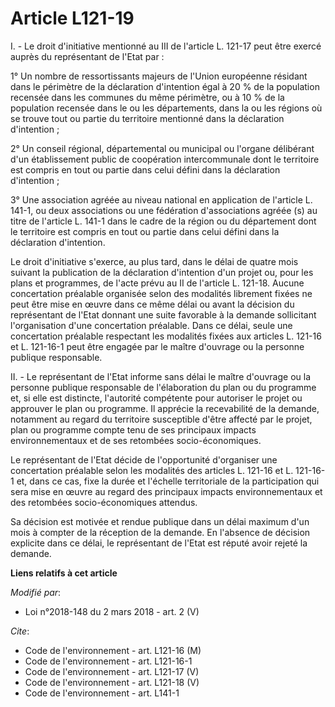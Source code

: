 # Article L121-19

I. - Le droit d'initiative mentionné au III de l'article L. 121-17 peut être exercé auprès du représentant de l'Etat par :

1° Un nombre de ressortissants majeurs de l'Union européenne résidant dans le périmètre de la déclaration d'intention égal à
20 % de la population recensée dans les communes du même périmètre, ou à 10 % de la population recensée dans le ou les
départements, dans la ou les régions où se trouve tout ou partie du territoire mentionné dans la déclaration d'intention ;

2° Un conseil régional, départemental ou municipal ou l'organe délibérant d'un établissement public de coopération
intercommunale dont le territoire est compris en tout ou partie dans celui défini dans la déclaration d'intention ;

3° Une association agréée au niveau national en application de l'article L. 141-1, ou deux associations ou une fédération
d'associations agréée (s) au titre de l'article L. 141-1 dans le cadre de la région ou du département dont le territoire est
compris en tout ou partie dans celui défini dans la déclaration d'intention.

Le droit d'initiative s'exerce, au plus tard, dans le délai de quatre mois suivant la publication de la déclaration
d'intention d'un projet ou, pour les plans et programmes, de l'acte prévu au II de l'article L. 121-18. Aucune concertation
préalable organisée selon des modalités librement fixées ne peut être mise en œuvre dans ce même délai ou avant la décision
du représentant de l'Etat donnant une suite favorable à la demande sollicitant l'organisation d'une concertation préalable.
Dans ce délai, seule une concertation préalable respectant les modalités fixées aux articles L. 121-16 et L. 121-16-1 peut
être engagée par le maître d'ouvrage ou la personne publique responsable.

II. - Le représentant de l'Etat informe sans délai le maître d'ouvrage ou la personne publique responsable de l'élaboration
du plan ou du programme et, si elle est distincte, l'autorité compétente pour autoriser le projet ou approuver le plan ou
programme. Il apprécie la recevabilité de la demande, notamment au regard du territoire susceptible d'être affecté par le
projet, plan ou programme compte tenu de ses principaux impacts environnementaux et de ses retombées socio-économiques.

Le représentant de l'Etat décide de l'opportunité d'organiser une concertation préalable selon les modalités des articles L.
121-16 et L. 121-16-1 et, dans ce cas, fixe la durée et l'échelle territoriale de la participation qui sera mise en œuvre au
regard des principaux impacts environnementaux et des retombées socio-économiques attendus.

Sa décision est motivée et rendue publique dans un délai maximum d'un mois à compter de la réception de la demande. En
l'absence de décision explicite dans ce délai, le représentant de l'Etat est réputé avoir rejeté la demande.

**Liens relatifs à cet article**

_Modifié par_:

  - Loi n°2018-148 du 2 mars 2018 - art. 2 (V)

_Cite_:

  - Code de l'environnement - art. L121-16 (M)
  - Code de l'environnement - art. L121-16-1
  - Code de l'environnement - art. L121-17 (V)
  - Code de l'environnement - art. L121-18 (V)
  - Code de l'environnement - art. L141-1
